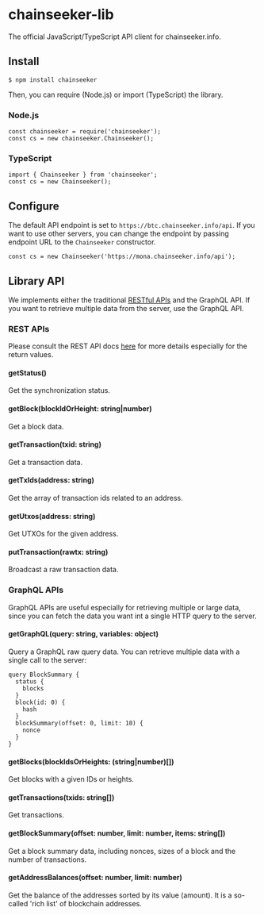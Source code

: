 chainseeker-lib
===============

The official JavaScript/TypeScript API client for chainseeker.info.

Install
-------

```
$ npm install chainseeker
```

Then, you can require (Node.js) or import (TypeScript) the library.

### Node.js

```
const chainseeker = require('chainseeker');
const cs = new chainseeker.Chainseeker();
```

### TypeScript

```
import { Chainseeker } from 'chainseeker';
const cs = new Chainseeker();
```

Configure
---------

The default API endpoint is set to `https://btc.chainseeker.info/api`.
If you want to use other servers, you can change the endpoint by passing endpoint URL to the `Chainseeker` constructor.

```
const cs = new Chainseeker('https://mona.chainseeker.info/api');
```

Library API
-----------

We implements either the traditional [RESTful APIs](https://chainseeker.docs.apiary.io/) and the GraphQL API.
If you want to retrieve multiple data from the server, use the GraphQL API.

### REST APIs

Please consult the REST API docs [here](https://chainseeker.docs.apiary.io/) for more details especially for the return values.

#### getStatus()

Get the synchronization status.

#### getBlock(blockIdOrHeight: string|number)

Get a block data.

#### getTransaction(txid: string)

Get a transaction data.

#### getTxIds(address: string)

Get the array of transaction ids related to an address.

#### getUtxos(address: string)

Get UTXOs for the given address.

#### putTransaction(rawtx: string)

Broadcast a raw transaction data.

### GraphQL APIs

GraphQL APIs are useful especially for retrieving multiple or large data, since you can fetch the data you want int a single HTTP query to the server.

#### getGraphQL(query: string, variables: object)

Query a GraphQL raw query data.
You can retrieve multiple data with a single call to the server:

```
query BlockSummary {
  status {
    blocks
  }
  block(id: 0) {
    hash
  }
  blockSummary(offset: 0, limit: 10) {
    nonce
  }
}
```

#### getBlocks(blockIdsOrHeights: (string|number)[])

Get blocks with a given IDs or heights.

#### getTransactions(txids: string[])

Get transactions.

#### getBlockSummary(offset: number, limit: number, items: string[])

Get a block summary data, including nonces, sizes of a block and the number of transactions.

#### getAddressBalances(offset: number, limit: number)

Get the balance of the addresses sorted by its value (amount).
It is a so-called 'rich list' of blockchain addresses.

